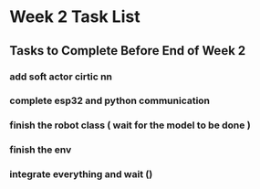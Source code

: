 # Week 2 Task List

## Tasks to Complete Before End of Week 2



### add soft actor cirtic nn

### complete esp32 and python communication 

### finish the robot class ( wait for the model to be done )

### finish the env

### integrate everything and wait ()


<!-- 


### 1. Add DQN Algorithm
- Implement and integrate the DQN algorithm in the new repository.

### 2. Add DQN Rainbow Algorithm
- Implement and integrate the DQN Rainbow algorithm in the new repository.

### 3. Add Existing Neural Networks
- Include the previously existing neural networks:
  - **Sana**
  - **Diamond**

### 4. Create Trainer Scripts
- Develop a trainer script for **reinforcement learning**.


### 5. Integrate Hugging Face and Weights & Biases (WandB)
- Set up integration with **Hugging Face** for model sharing.
- Set up integration with **WandB** for experiment tracking.

---

### Notes
- Ensure all implementations are well-documented.
- Test and validate models before finalizing.
- Maintain code modularity for future extensions. -->
